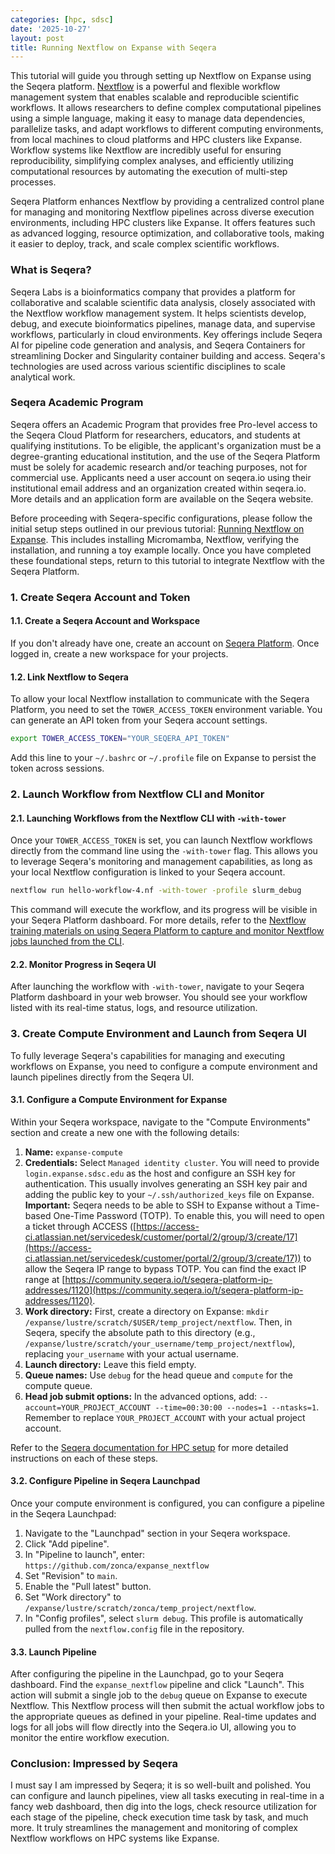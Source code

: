 ```yaml
---
categories: [hpc, sdsc]
date: '2025-10-27'
layout: post
title: Running Nextflow on Expanse with Seqera
---
```


This tutorial will guide you through setting up Nextflow on Expanse using the Seqera platform. [Nextflow](https://www.nextflow.io/) is a powerful and flexible workflow management system that enables scalable and reproducible scientific workflows. It allows researchers to define complex computational pipelines using a simple language, making it easy to manage data dependencies, parallelize tasks, and adapt workflows to different computing environments, from local machines to cloud platforms and HPC clusters like Expanse. Workflow systems like Nextflow are incredibly useful for ensuring reproducibility, simplifying complex analyses, and efficiently utilizing computational resources by automating the execution of multi-step processes.

Seqera Platform enhances Nextflow by providing a centralized control plane for managing and monitoring Nextflow pipelines across diverse execution environments, including HPC clusters like Expanse. It offers features such as advanced logging, resource optimization, and collaborative tools, making it easier to deploy, track, and scale complex scientific workflows.

### What is Seqera?

Seqera Labs is a bioinformatics company that provides a platform for collaborative and scalable scientific data analysis, closely associated with the Nextflow workflow management system. It helps scientists develop, debug, and execute bioinformatics pipelines, manage data, and supervise workflows, particularly in cloud environments. Key offerings include Seqera AI for pipeline code generation and analysis, and Seqera Containers for streamlining Docker and Singularity container building and access. Seqera's technologies are used across various scientific disciplines to scale analytical work.

### Seqera Academic Program

Seqera offers an Academic Program that provides free Pro-level access to the Seqera Cloud Platform for researchers, educators, and students at qualifying institutions. To be eligible, the applicant's organization must be a degree-granting educational institution, and the use of the Seqera Platform must be solely for academic research and/or teaching purposes, not for commercial use. Applicants need a user account on seqera.io using their institutional email address and an organization created within seqera.io. More details and an application form are available on the Seqera website.

Before proceeding with Seqera-specific configurations, please follow the initial setup steps outlined in our previous tutorial: [Running Nextflow on Expanse](/posts/2025-10-07-running-nextflow-on-expanse.html). This includes installing Micromamba, Nextflow, verifying the installation, and running a toy example locally. Once you have completed these foundational steps, return to this tutorial to integrate Nextflow with the Seqera Platform.

### 1. Create Seqera Account and Token

#### 1.1. Create a Seqera Account and Workspace

If you don't already have one, create an account on [Seqera Platform](https://seqera.io/). Once logged in, create a new workspace for your projects.

#### 1.2. Link Nextflow to Seqera

To allow your local Nextflow installation to communicate with the Seqera Platform, you need to set the `TOWER_ACCESS_TOKEN` environment variable. You can generate an API token from your Seqera account settings.

```bash
export TOWER_ACCESS_TOKEN="YOUR_SEQERA_API_TOKEN"
```

Add this line to your `~/.bashrc` or `~/.profile` file on Expanse to persist the token across sessions.

### 2. Launch Workflow from Nextflow CLI and Monitor

#### 2.1. Launching Workflows from the Nextflow CLI with `-with-tower`

Once your `TOWER_ACCESS_TOKEN` is set, you can launch Nextflow workflows directly from the command line using the `-with-tower` flag. This allows you to leverage Seqera's monitoring and management capabilities, as long as your local Nextflow configuration is linked to your Seqera account.

```bash
nextflow run hello-workflow-4.nf -with-tower -profile slurm_debug
```

This command will execute the workflow, and its progress will be visible in your Seqera Platform dashboard. For more details, refer to the [Nextflow training materials on using Seqera Platform to capture and monitor Nextflow jobs launched from the CLI](https://training.nextflow.io/2.0/hello_nextflow/10_hello_seqera/#1-use-seqera-platform-to-capture-and-monitor-nextflow-jobs-launched-from-the-cli).

#### 2.2. Monitor Progress in Seqera UI

After launching the workflow with `-with-tower`, navigate to your Seqera Platform dashboard in your web browser. You should see your workflow listed with its real-time status, logs, and resource utilization.

### 3. Create Compute Environment and Launch from Seqera UI

To fully leverage Seqera's capabilities for managing and executing workflows on Expanse, you need to configure a compute environment and launch pipelines directly from the Seqera UI.

#### 3.1. Configure a Compute Environment for Expanse

Within your Seqera workspace, navigate to the "Compute Environments" section and create a new one with the following details:

1.  **Name:** `expanse-compute`
2.  **Credentials:** Select `Managed identity cluster`. You will need to provide `login.expanse.sdsc.edu` as the host and configure an SSH key for authentication. This usually involves generating an SSH key pair and adding the public key to your `~/.ssh/authorized_keys` file on Expanse. **Important:** Seqera needs to be able to SSH to Expanse without a Time-based One-Time Password (TOTP). To enable this, you will need to open a ticket through ACCESS ([https://access-ci.atlassian.net/servicedesk/customer/portal/2/group/3/create/17](https://access-ci.atlassian.net/servicedesk/customer/portal/2/group/3/create/17)) to allow the Seqera IP range to bypass TOTP. You can find the exact IP range at [https://community.seqera.io/t/seqera-platform-ip-addresses/1120](https://community.seqera.io/t/seqera-platform-ip-addresses/1120).
3.  **Work directory:** First, create a directory on Expanse: `mkdir /expanse/lustre/scratch/$USER/temp_project/nextflow`. Then, in Seqera, specify the absolute path to this directory (e.g., `/expanse/lustre/scratch/your_username/temp_project/nextflow`), replacing `your_username` with your actual username.
4.  **Launch directory:** Leave this field empty.
5.  **Queue names:** Use `debug` for the head queue and `compute` for the compute queue.
6.  **Head job submit options:** In the advanced options, add: `--account=YOUR_PROJECT_ACCOUNT --time=00:30:00 --nodes=1 --ntasks=1`. Remember to replace `YOUR_PROJECT_ACCOUNT` with your actual project account.

Refer to the [Seqera documentation for HPC setup](https://docs.seqera.io/platform/compute-environments/hpc/) for more detailed instructions on each of these steps.

#### 3.2. Configure Pipeline in Seqera Launchpad

Once your compute environment is configured, you can configure a pipeline in the Seqera Launchpad:

1.  Navigate to the "Launchpad" section in your Seqera workspace.
2.  Click "Add pipeline".
3.  In "Pipeline to launch", enter: `https://github.com/zonca/expanse_nextflow`
4.  Set "Revision" to `main`.
5.  Enable the "Pull latest" button.
6.  Set "Work directory" to `/expanse/lustre/scratch/zonca/temp_project/nextflow`.
7.  In "Config profiles", select `slurm debug`. This profile is automatically pulled from the `nextflow.config` file in the repository.

#### 3.3. Launch Pipeline

After configuring the pipeline in the Launchpad, go to your Seqera dashboard. Find the `expanse_nextflow` pipeline and click "Launch". This action will submit a single job to the `debug` queue on Expanse to execute Nextflow. This Nextflow process will then submit the actual workflow jobs to the appropriate queues as defined in your pipeline. Real-time updates and logs for all jobs will flow directly into the Seqera.io UI, allowing you to monitor the entire workflow execution.


### Conclusion: Impressed by Seqera

I must say I am impressed by Seqera; it is so well-built and polished. You can configure and launch pipelines, view all tasks executing in real-time in a fancy web dashboard, then dig into the logs, check resource utilization for each stage of the pipeline, check execution time task by task, and much more. It truly streamlines the management and monitoring of complex Nextflow workflows on HPC systems like Expanse.